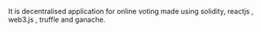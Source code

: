 It is decentralised application for online voting made using solidity, reactjs , web3.js , truffle and ganache.
